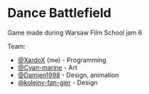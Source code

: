 # Dance Battlefield
Game made during Warsaw Film School jam 6

Team:
* [@XardoX](https://github.com/XardoX) (me) - Programming
* [@Cyan-marine](https://github.com/Cyan-marine) - Art
* [@Damien1998](https://github.com/Damien1998) - Design, animation
* [@kolejny-fan-gier](https://github.com/Kolejny-fan-gier) - Design
